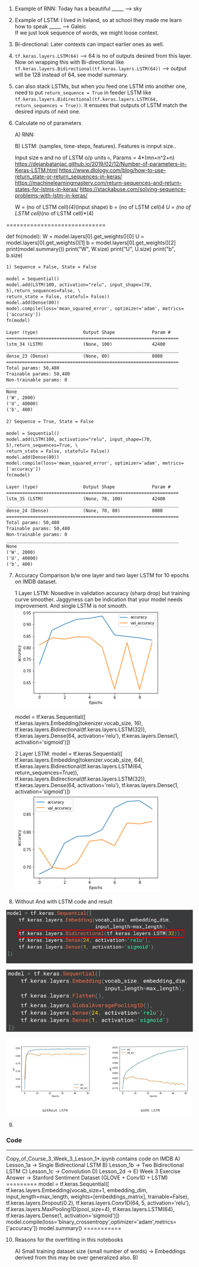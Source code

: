 1) Example of RNN: Today has a beautiful _____ --> sky

2) Example of LSTM: I lived in Ireland, so at school they made me learn how to speak _____ --> Galeic   
If we just look sequence of words, we might loose context.

3) Bi-directional: Later contexts can impact earlier ones as well.

4) `tf.keras.layers.LSTM(64)` --> 64 is no of outputs desired from this layer. Now on wrapping this with Bi-directional like `tf.keras.layers.Bidirectional(tf.keras.layers.LSTM(64))` --> output will be 128 instead of 64, see model summary.

5) can also stack LSTMs, but when you feed one LSTM into another one, need to put `return_sequence = True` in feeder LSTM like `tf.keras.layers.Bidirectional(tf.keras.layers.LSTM(64, return_sequences = True))`. It ensures that outputs of LSTM match the desired inputs of next one.

6) Calculate no of parameters

	A) RNN:

	B) LSTM: (samples, time-steps, features). Features is innput size..

	Input size `m` and no of LSTM o/p units `n`, Params = 4*(mn+n^2+n)
	https://dejanbatanjac.github.io/2019/02/12/Number-of-parameters-in-Keras-LSTM.html
	https://www.dlology.com/blog/how-to-use-return_state-or-return_sequences-in-keras/
	https://machinelearningmastery.com/return-sequences-and-return-states-for-lstms-in-keras/
	https://stackabuse.com/solving-sequence-problems-with-lstm-in-keras/

	W = (no of LSTM cell)*(4)*(input shape)
	b = (no of LSTM cell)*4
	U = (no of LSTM cell)*(no of LSTM cell)*(4)

============================= 

def fn(model):
	W = model.layers[0].get_weights()[0]
	U = model.layers[0].get_weights()[1]
	b = model.layers[0].get_weights()[2]
	print(model.summary())
	print("W", W.size)
	print("U", U.size)
	print("b", b.size)

	1) Sequence = False, State = False

	model = Sequential()
	model.add(LSTM(100, activation="relu", input_shape=(70, 5),return_sequences=False, \
	return_state = False, stateful= False))
	model.add(Dense(80))
	model.compile(loss='mean_squared_error', optimizer='adam', metrics=['accuracy'])
	fn(model)

	Layer (type)                 Output Shape              Param #   
	=================================================================
	lstm_34 (LSTM)               (None, 100)               42400     
	_________________________________________________________________
	dense_23 (Dense)             (None, 80)                8080      
	=================================================================
	Total params: 50,480
	Trainable params: 50,480
	Non-trainable params: 0
	_________________________________________________________________
	None
	('W', 2000)
	('U', 40000)
	('b', 400)

	2) Sequence = True, State = False

	model = Sequential()
	model.add(LSTM(100, activation="relu", input_shape=(70, 5),return_sequences=True, \
	return_state = False, stateful= False))
	model.add(Dense(80))
	model.compile(loss='mean_squared_error', optimizer='adam', metrics=['accuracy'])
	fn(model)

	Layer (type)                 Output Shape              Param #   
	=================================================================
	lstm_35 (LSTM)               (None, 70, 100)           42400     
	_________________________________________________________________
	dense_24 (Dense)             (None, 70, 80)            8080      
	=================================================================
	Total params: 50,480
	Trainable params: 50,480
	Non-trainable params: 0
	_________________________________________________________________
	None
	('W', 2000)
	('U', 40000)
	('b', 400)

7) Accuracy Comparison b/w one layer and two layer LSTM for 10 epochs on IMDB dataset.

	1 Layer LSTM: Nosedive in validation accuracy (sharp drop) but training curve smoother.
	Jaggyness can be indication that your model needs improvement. And single LSTM is not smooth.
	![alt text](training_accuracy_1LSTM.png)

	model = tf.keras.Sequential([
    tf.keras.layers.Embedding(tokenizer.vocab_size, 16),
    tf.keras.layers.Bidirectional(tf.keras.layers.LSTM(32)),
    tf.keras.layers.Dense(64, activation='relu'),
    tf.keras.layers.Dense(1, activation='sigmoid')])

    2 Layer LSTM: 
	model = tf.keras.Sequential([
    tf.keras.layers.Embedding(tokenizer.vocab_size, 64),
    tf.keras.layers.Bidirectional(tf.keras.layers.LSTM(64, return_sequences=True)),
    tf.keras.layers.Bidirectional(tf.keras.layers.LSTM(32)),
    tf.keras.layers.Dense(64, activation='relu'),
    tf.keras.layers.Dense(1, activation='sigmoid')])
    ![alt text](training_accuracy_2LSTM.png)

8) Without And with LSTM code and result

![alt text](with_lstm.png)

![alt text](without_lstm.png)

![alt text](without_with_lstm_result.png)

9) 

### Code
---------------------

Copy_of_Course_3_Week_3_Lesson_1*.ipynb contains code on IMDB
	A) Lesson_1a -> Single Bidirectional LSTM
	B) Lesson_1b -> Two Bidirectional LSTM
	C) Lesson_1c -> Convolution
	D) Lesson_2d -> 
	E) Week 3 Exercise Answer -> Stanford Sentiment Dataset (GLOVE + Conv1D + LSTM)
	=========
	model = tf.keras.Sequential([
    tf.keras.layers.Embedding(vocab_size+1, embedding_dim, input_length=max_length, weights=[embeddings_matrix], trainable=False),
    tf.keras.layers.Dropout(0.2),
    tf.keras.layers.Conv1D(64, 5, activation='relu'),
    tf.keras.layers.MaxPooling1D(pool_size=4),
    tf.keras.layers.LSTM(64),
    tf.keras.layers.Dense(1, activation='sigmoid')])
	model.compile(loss='binary_crossentropy',optimizer='adam',metrics=['accuracy'])
	model.summary()
	===========

10) Reasons for the overfitting in this notebooks

	A) Small training dataset size (small number of words) -> Embeddings derived from this may be over generalized also.
	B) 

